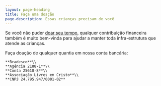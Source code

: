 ```yaml
---
layout: page-heading
title: Faça uma doação
page-description: Essas crianças precisam de você
---
```

Se você não puder [doar seu tempo][1], qualquer contribuição financeira também é muito bem-vinda
para ajudar a manter toda infra-estrutura que atende as crianças.

Faça doação de qualquer quantia em nossa conta bancária:

	**Bradesco**\\
	**Agência 2188-1**\\
	**Conta 25618-8**\\
	**Associação Livres em Cristo**\\
	**CNPJ 24.795.947/0001-­02**

[1]: /seja-voluntario
